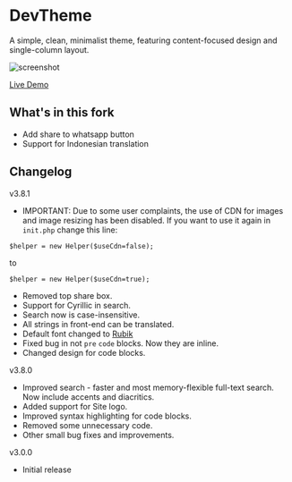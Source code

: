 # DevTheme

A simple, clean, minimalist theme, featuring content-focused design and single-column layout.

![screenshot](https://blthemes.pp.ua/devtheme/bl-content/uploads/pages/e7d20df23f4689c9fa7f7c017c562d8b/devtheme38.png
 "DevTheme")

[Live Demo](https://ferge.nl)

## What's in this fork
* Add share to whatsapp button
* Support for Indonesian translation

## Changelog

v3.8.1  

* IMPORTANT: Due to some user complaints, the use of CDN for images and image resizing has been disabled. If you want to use it again in `init.php` change this line:
```
$helper = new Helper($useCdn=false);
```
to
```
$helper = new Helper($useCdn=true);
```
* Removed top share box.
* Support for Cyrillic in search.
* Search now is case-insensitive.
* All strings in front-end can be translated.
* Default font changed to [Rubik](https://fonts.google.com/specimen/Rubik)
* Fixed bug in not `pre` `code` blocks. Now they are inline.
* Changed design for code blocks. 

v3.8.0  

* Improved search - faster and most memory-flexible full-text search. Now include accents and diacritics.  
* Added support for Site logo.  
* Improved syntax highlighting for code blocks.  
* Removed some unnecessary code.  
* Other small bug fixes and improvements.

v3.0.0  

*  Initial release
